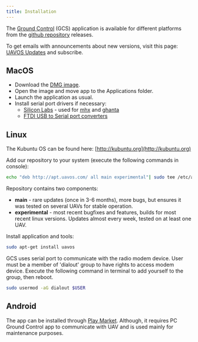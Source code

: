 ```yaml
---
title: Installation
---
```


The [Ground Control](index.md) (GCS) application is available for different platforms from the [github repository](https://github.com/uavos/apx-releases) releases.

To get emails with announcements about new versions, visit this page: [UAVOS Updates](https://groups.google.com/forum/#!forum/uavos-updates) and subscribe.

## MacOS

 * Download the [DMG image](https://github.com/uavos/apx-releases/releases/latest).
 * Open the image and move app to the Applications folder.
 * Launch the application as usual.
 * Install serial port drivers if necessary:
   * [Silicon Labs](https://www.silabs.com/products/development-tools/software/usb-to-uart-bridge-vcp-drivers) - used for [mhx](../hw/nodes/mhx.md) and [ghanta](../hw/nodes/ghanta.md)
   * [FTDI USB to Serial port converters](https://www.ftdichip.com/FTDrivers.htm)


## Linux

The Kubuntu OS can be found here: [http://kubuntu.org](http://kubuntu.org)

Add our repository to your system (execute the following commands in console):

```bash
echo "deb http://apt.uavos.com/ all main experimental"| sudo tee /etc/apt/sources.list.d/uavos.list; gpg --keyserver keyserver.ubuntu.com --recv B5517CF1; gpg --export --armor B5517CF1 | sudo apt-key add -; sudo apt-get update
```

Repository contains two components:

- **main** - rare updates (once in 3-6 months), more bugs, but ensures it was tested on several UAVs for stable operation.
- **experimental** - most recent bugfixes and features, builds for most recent linux versions. Updates almost every week, tested on at least one UAV.

Install application and tools:

```bash
sudo apt-get install uavos
```

GCS uses serial port to communicate with the radio modem device. User must be a member of 'dialout' group to have rights to access modem device. Execute the following command in terminal to add yourself to the group, then reboot.

```bash
sudo usermod -aG dialout $USER
```

## Android

The app can be installed through [Play Market](https://play.google.com/store/apps/details?id=com.uavos.qgc). Although, it requires PC Ground Control app to communicate with UAV and is used mainly for maintenance purposes.
